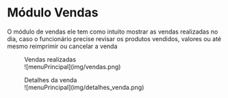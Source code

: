 # **Módulo Vendas**

O módulo de vendas ele tem como intuito mostrar as vendas realizadas no dia, caso o funcionário precise revisar os produtos vendidos, valores ou até mesmo reimprimir ou cancelar a venda

<figure markdown>
  <figcaption>Vendas realizadas</figcaption>
  ![menuPrincipal](img/vendas.png)
</figure>


<figure markdown>
  <figcaption>Detalhes da venda</figcaption>
  ![menuPrincipal](img/detalhes_venda.png)
</figure>